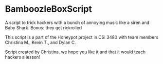 # BamboozleBoxScript
A script to trick hackers with a bunch of annoying music like a siren and Baby Shark. Bonus: they get rickrolled

This script is a part of the Honeypot project in CSI 3480 with team members Christina M., Kevin T., and Dylan C.

Script created by Christina, we hope you like it and that it would teach hackers a lesson!
